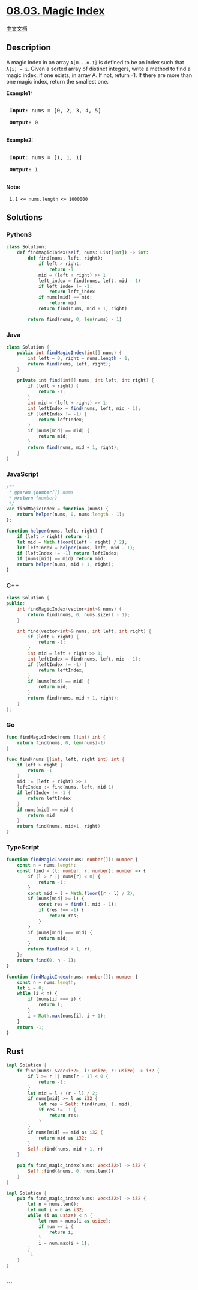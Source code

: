 # [08.03. Magic Index](https://leetcode.cn/problems/magic-index-lcci)

[中文文档](/lcci/08.03.Magic%20Index/README.md)

## Description

<p>A magic index in an array <code>A[0...n-1]</code> is defined to be an index such that <code>A[i] = i</code>. Given a sorted array of distinct integers, write a method to find a magic index, if one exists, in array A. If not, return -1. If there are more than one magic index, return the smallest one.</p>

<p><strong>Example1:</strong></p>

<pre>

<strong> Input</strong>: nums = [0, 2, 3, 4, 5]

<strong> Output</strong>: 0

</pre>

<p><strong>Example2:</strong></p>

<pre>

<strong> Input</strong>: nums = [1, 1, 1]

<strong> Output</strong>: 1

</pre>

<p><strong>Note:</strong></p>

<ol>
	<li><code>1 &lt;= nums.length &lt;= 1000000</code></li>
</ol>

## Solutions

<!-- tabs:start -->

### **Python3**

```python
class Solution:
    def findMagicIndex(self, nums: List[int]) -> int:
        def find(nums, left, right):
            if left > right:
                return -1
            mid = (left + right) >> 1
            left_index = find(nums, left, mid - 1)
            if left_index != -1:
                return left_index
            if nums[mid] == mid:
                return mid
            return find(nums, mid + 1, right)

        return find(nums, 0, len(nums) - 1)
```

### **Java**

```java
class Solution {
    public int findMagicIndex(int[] nums) {
        int left = 0, right = nums.length - 1;
        return find(nums, left, right);
    }

    private int find(int[] nums, int left, int right) {
        if (left > right) {
            return -1;
        }
        int mid = (left + right) >> 1;
        int leftIndex = find(nums, left, mid - 1);
        if (leftIndex != -1) {
            return leftIndex;
        }
        if (nums[mid] == mid) {
            return mid;
        }
        return find(nums, mid + 1, right);
    }
}
```

### **JavaScript**

```js
/**
 * @param {number[]} nums
 * @return {number}
 */
var findMagicIndex = function (nums) {
    return helper(nums, 0, nums.length - 1);
};

function helper(nums, left, right) {
    if (left > right) return -1;
    let mid = Math.floor((left + right) / 2);
    let leftIndex = helper(nums, left, mid - 1);
    if (leftIndex != -1) return leftIndex;
    if (nums[mid] == mid) return mid;
    return helper(nums, mid + 1, right);
}
```

### **C++**

```cpp
class Solution {
public:
    int findMagicIndex(vector<int>& nums) {
        return find(nums, 0, nums.size() - 1);
    }

    int find(vector<int>& nums, int left, int right) {
        if (left > right) {
            return -1;
        }
        int mid = left + right >> 1;
        int leftIndex = find(nums, left, mid - 1);
        if (leftIndex != -1) {
            return leftIndex;
        }
        if (nums[mid] == mid) {
            return mid;
        }
        return find(nums, mid + 1, right);
    }
};
```

### **Go**

```go
func findMagicIndex(nums []int) int {
	return find(nums, 0, len(nums)-1)
}

func find(nums []int, left, right int) int {
	if left > right {
		return -1
	}
	mid := (left + right) >> 1
	leftIndex := find(nums, left, mid-1)
	if leftIndex != -1 {
		return leftIndex
	}
	if nums[mid] == mid {
		return mid
	}
	return find(nums, mid+1, right)
}
```

### **TypeScript**

```ts
function findMagicIndex(nums: number[]): number {
    const n = nums.length;
    const find = (l: number, r: number): number => {
        if (l > r || nums[r] < 0) {
            return -1;
        }
        const mid = l + Math.floor((r - l) / 2);
        if (nums[mid] >= l) {
            const res = find(l, mid - 1);
            if (res !== -1) {
                return res;
            }
        }
        if (nums[mid] === mid) {
            return mid;
        }
        return find(mid + 1, r);
    };
    return find(0, n - 1);
}
```

```ts
function findMagicIndex(nums: number[]): number {
    const n = nums.length;
    let i = 0;
    while (i < n) {
        if (nums[i] === i) {
            return i;
        }
        i = Math.max(nums[i], i + 1);
    }
    return -1;
}
```

## **Rust**

```rust
impl Solution {
    fn find(nums: &Vec<i32>, l: usize, r: usize) -> i32 {
        if l >= r || nums[r - 1] < 0 {
            return -1;
        }
        let mid = l + (r - l) / 2;
        if nums[mid] >= l as i32 {
            let res = Self::find(nums, l, mid);
            if res != -1 {
                return res;
            }
        }
        if nums[mid] == mid as i32 {
            return mid as i32;
        }
        Self::find(nums, mid + 1, r)
    }

    pub fn find_magic_index(nums: Vec<i32>) -> i32 {
        Self::find(&nums, 0, nums.len())
    }
}
```

```rust
impl Solution {
    pub fn find_magic_index(nums: Vec<i32>) -> i32 {
        let n = nums.len();
        let mut i = 0 as i32;
        while (i as usize) < n {
            let num = nums[i as usize];
            if num == i {
                return i;
            }
            i = num.max(i + 1);
        }
        -1
    }
}
```

### **...**

```

```

<!-- tabs:end -->
